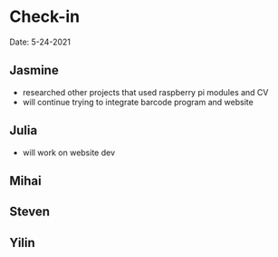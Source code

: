 # Check-in

Date: 5-24-2021

## Jasmine
- researched other projects that used raspberry pi modules and CV
- will continue trying to integrate barcode program and website
  
## Julia
- will work on website dev
  
## Mihai

## Steven

## Yilin